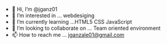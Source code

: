- 👋 Hi, I’m @jganz01
- 👀 I’m interested in ... webdesiging 
- 🌱 I’m currently learning ...HTML5 CSS JavaScript 
- 💞️ I’m looking to collaborate on ... Team oriented environment 
- 📫 How to reach me ... jganzale01@gmail.com

<!---
jganz01/jganz01 is a ✨ special ✨ repository because its `README.md` (this file) appears on your GitHub profile.
You can click the Preview link to take a look at your changes.
--->
